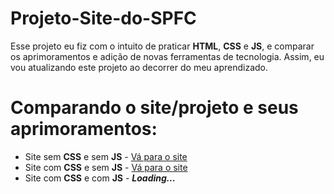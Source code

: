 # **Projeto-Site-do-SPFC**
Esse projeto eu fiz com o intuito de praticar **HTML**, **CSS** e **JS**, e comparar os aprimoramentos e adição de novas ferramentas de tecnologia. Assim, eu vou atualizando este projeto ao decorrer do meu aprendizado.


# Comparando o site/projeto e seus aprimoramentos:

- Site sem **CSS** e sem **JS** - [Vá para o site]()
- Site com **CSS** e sem **JS** - [Vá para o site]()
- Site com **CSS** e com **JS** - **_Loading..._**

